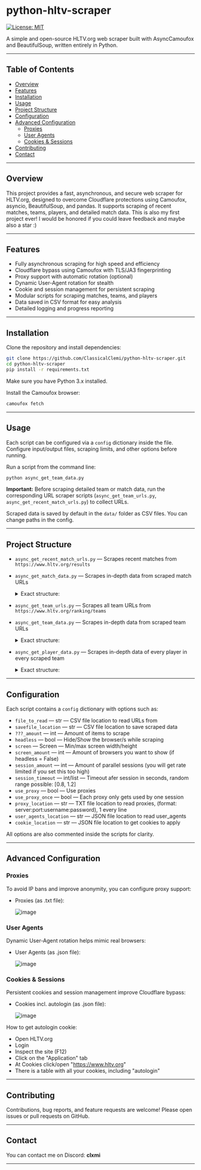 # python-hltv-scraper

[![License: MIT](https://img.shields.io/badge/License-MIT-yellow.svg)](LICENSE)

A simple and open-source HLTV.org web scraper built with AsyncCamoufox and BeautifulSoup, written entirely in Python.

---

## Table of Contents

- [Overview](#overview)  
- [Features](#features)  
- [Installation](#installation)  
- [Usage](#usage)  
- [Project Structure](#project-structure)  
- [Configuration](#configuration)  
- [Advanced Configuration](#advanced-configuration)  
  - [Proxies](#proxies)  
  - [User Agents](#user-agents)  
  - [Cookies & Sessions](#cookies--sessions)  
- [Contributing](#contributing)  
- [Contact](#contact)  

---

## Overview

This project provides a fast, asynchronous, and secure web scraper for HLTV.org, designed to overcome Cloudflare protections using Camoufox, asyncio, BeautifulSoup, and pandas. It supports scraping of recent matches, teams, players, and detailed match data. This is also my first project ever! I would be honored if you could leave feedback and maybe also a star :)

---

## Features

- Fully asynchronous scraping for high speed and efficiency  
- Cloudflare bypass using Camoufox with TLS/JA3 fingerprinting  
- Proxy support with automatic rotation (optional)  
- Dynamic User-Agent rotation for stealth  
- Cookie and session management for persistent scraping  
- Modular scripts for scraping matches, teams, and players  
- Data saved in CSV format for easy analysis  
- Detailed logging and progress reporting  

---

## Installation

Clone the repository and install dependencies:

```bash
git clone https://github.com/ClassicalClemi/python-hltv-scraper.git
cd python-hltv-scraper
pip install -r requirements.txt
```

Make sure you have Python 3.x installed.

Install the Camoufox browser:

```bash
camoufox fetch
```

---

## Usage

Each script can be configured via a `config` dictionary inside the file. Configure input/output files, scraping limits, and other options before running.

Run a script from the command line:

```bash
python async_get_team_data.py
```

**Important:** Before scraping detailed team or match data, run the corresponding URL scraper scripts (`async_get_team_urls.py`, `async_get_recent_match_urls.py`) to collect URLs.

Scraped data is saved by default in the `data/` folder as CSV files. You can change paths in the config.

---

## Project Structure

- `async_get_recent_match_urls.py` — Scrapes recent matches from `https://www.hltv.org/results`
- `async_get_match_data.py` — Scrapes in-depth data from scraped match URLs
    <details> 
      <summary>Exact structure:</summary>
      
      match_info = {
                        "team_1": team_1,
                        "team_2": team_2,
                        "score_team_1": score_team_1,
                        "score_team_2": score_team_2,
                        "winner": winner,
                        "date": date,
                        "hour": hour,
                        "event": event,
                        "mode": mode,
                        "maps": maps,
                    }
      "maps": [
                    {"map": "Dust2", "picked_by": "team_1", "winner": "team_1", "score": "16-14"},
                    {"map": "Mirage", "picked_by": "team_2", "winner": "team_2", "score": "16-12"},
                    {"map": "Inferno", "picked_by": "random", "winner": "team_1", "score": "16-10"}
                ]
    </details>
- `async_get_team_urls.py` — Scrapes all team URLs from `https://www.hltv.org/ranking/teams`
- `async_get_team_data.py` — Scrapes in-depth data from scraped team URLs
      <details> 
      <summary>Exact structure:</summary>

      team_info = {
                    # "team_url": url,
                    "team_name": team_name,
                    "team_region": team_region,
                    "world_ranking": world_ranking,
                    "valve_ranking": valve_ranking,
                    "avg_player_age": average_age,
                    "current_winstreak": current_winstreak,
                    "winrate": winrate,
                    "map_winrates": map_winrates,
                    "coach_url": coach_url,
                    "player_urls": player_urls,
                }
      map_winrates = {  # only 6 best maps get scraped
                    "Ancient": get_map_winrate(soup, "Ancient"),
                    "Anubis": get_map_winrate(soup, "Anubis"),
                    "Dust2": get_map_winrate(soup, "Dust2"),
                    "Inferno": get_map_winrate(soup, "Inferno"),
                    "Mirage": get_map_winrate(soup, "Mirage"),
                    "Nuke": get_map_winrate(soup, "Nuke"),
                    "Overpass": get_map_winrate(soup, "Overpass"),
                    "Train": get_map_winrate(soup, "Train"),
                    "Vertigo": get_map_winrate(soup, "Vertigo"),
                }
    </details>
- `async_get_player_data.py` — Scrapes in-depth data of every player in every scraped team
      <details> 
      <summary>Exact structure:</summary>

      player_info = {
                    "name": name,
                    "country": country,
                    "team": team,
                    "age": age,
                    "overall": overall,
                    "opening": opening,
                    "round": rounds,
                    "weapon": weapon_kills,
                    "ct-side": {
                        "firepower": ct_firepower,
                        "entrying": ct_entrying,
                        "trading": ct_trading,
                        "opening": ct_opening,
                        "clutching": ct_clutching,
                        "sniping": ct_sniping,
                        "utility": ct_utility,
                    },
                    "t-side": {
                        "firepower": t_firepower,
                        "entrying": t_entrying,
                        "trading": t_trading,
                        "opening": t_opening,
                        "clutching": t_clutching,
                        "sniping": t_sniping,
                        "utility": t_utility,
                    },
                }
    </details>

---

## Configuration

Each script contains a `config` dictionary with options such as:

- `file_to_read` — str — CSV file location to read URLs from
- `savefile_location` — str — CSV file location to save scraped data
- `???_amount` — int — Amount of items to scrape
- `headless` — bool — Hide/Show the browser/s while scraping
- `screen` — Screen — Min/max screen width/height
- `screen_amount` — int — Amount of browsers you want to show (if headless = False)
- `session_amount` — int — Amount of parallel sessions (you will get rate limited if you set this too high)
- `session_timeout` — int/list — Timeout afer session in seconds, random range possible: [0.8, 1.2]
- `use_proxy` — bool — Use proxies
- `use_proxy_once` — bool — Each proxy only gets used by one session
- `proxy_location` — str — TXT file location to read proxies, (format: server:port:username:password), 1 every line
- `user_agents_location` — str — JSON file location to read user_agents
- `cookie_location` — str — JSON file location to get cookies to apply

All options are also commented inside the scripts for clarity.

---

## Advanced Configuration

### Proxies

To avoid IP bans and improve anonymity, you can configure proxy support:

- Proxies (as .txt file):
  
  ![image](https://github.com/user-attachments/assets/ca43d659-4272-4300-965b-2dbc26c7d0fe)

### User Agents

Dynamic User-Agent rotation helps mimic real browsers:

- User Agents (as .json file):
  
  ![image](https://github.com/user-attachments/assets/e7b86a97-5821-46dc-aa8f-568b3302e406)

### Cookies & Sessions

Persistent cookies and session management improve Cloudflare bypass:

- Cookies incl. autologin (as .json file):
  
  ![image](https://github.com/user-attachments/assets/953a6a4d-9bb6-46ec-b3e5-5243ddb93423)

How to get autologin cookie:
- Open HLTV.org
- Login
- Inspect the site (F12)
- Click on the "Application" tab
- At Cookies click/open "https://www.hltv.org"
- There is a table with all your cookies, including "autologin"

---

## Contributing

Contributions, bug reports, and feature requests are welcome! Please open issues or pull requests on GitHub.

---

## Contact

You can contact me on Discord: **clxmi**

---
